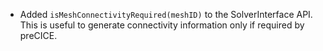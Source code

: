 - Added `isMeshConnectivityRequired(meshID)` to the SolverInterface API. This is useful to generate connectivity information only if required by preCICE.
